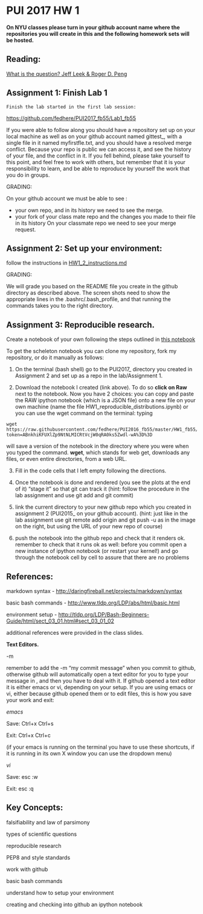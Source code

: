 # PUI 2017 HW 1

**On NYU classes please turn in your github account name where the repositories you will create in this and the following homework sets will be hosted.**

## Reading:

[What is the question? Jeff Leek & Roger D. Peng](https://www.d.umn.edu/~kgilbert/ened5560-1/The%20Research%20Question-2015-Leek-1314-5.pdf)

## Assignment 1: Finish Lab 1

	Finish the lab started in the first lab session:
https://github.com/fedhere/PUI2017_fb55/Lab1_fb55

If you were able to follow along you should have a repository set up on your local machine as well as on your github account named gittest_<yourname>, with a single file in it named myfirstfle.txt, and you should have a resolved merge conflict. Because your repo is public we can access it, and see the history of your file, and the conflict in it. If you fell behind, please take yourself to this point, and feel free to work with others, but remember that it is your responsibility to learn, and be able to reproduce by yourself the work that you do in groups. 


GRADING: 

On your github account we must be able to see :
- your own repo, and in its history we need to see the merge. 
- your fork of your class mate repo and the changes you made to their file in its history
On your classmate repo we need to see your merge request.

## Assignment 2: Set up your environment:

follow the instructions in [HW1_2_instructions.md](https://github.com/fedhere/PUI2017_fb55/blob/master/HW1_fb55/HW1_2_instructions.md)

GRADING: 

We will grade you based on the README file you create in the github directory as described above. The screen shots need to show the appropriate lines in the .bashrc/.bash_profile, and that running the commands takes you to the right directory.

## Assignment 3:  Reproducible research.

Create a notebook of your own following the steps outlined in [this notebook](https://github.com/fedhere/PUI2017_fb55/blob/master/HW1_fb55/HW1_3_instructions.ipynb)

To get the scheleton notebook you can clone my repository, fork my repository, or do it manually as follows:

1) On the terminal (bash shell) go to the PUI2017_<NYUid> directory you created in Assignment 2 and set up as a repo in the lab/Assignment 1.

2) Download the notebook I created (link above). To do so **click on Raw** next to the notebook. 
Now you have 2 choices: you can copy and paste the RAW ipython notebook (which is  a JSON file) onto a new file on your own machine (name the file HW1_reproducible_distributions.ipynb) or you can use the wget command on the terminal: typing 
```
wget https://raw.githubusercontent.com/fedhere/PUI2016_fb55/master/HW1_fb55/HW1_3_fb55.ipynb?token=ABnkhiKFUXlZp9NtNLMICRtVcjW0qRA0ks5Zwdl-wA%3D%3D
```
will save a version of the notebook in the directory where you were when you typed the command. **wget**, which stands for web get, downloads any files, or even entire directories, from a web URL.

3) Fill in the code cells that I left empty following the directions.

4) Once the notebook is done and rendered (you see the plots at the end of it) “stage it” so that git can track it (hint: follow the procedure in the lab assignment and use git add and git commit)

5) link the current directory to your new github repo which you created in assignment 2 (PUI2015_<firstinitialandlastname> on your github account). (hint: just like in the lab assignment use git remote add origin and git push -u as in the image on the right, but using the URL of your new repo of course)

6) push the notebook into the github repo and check that it renders ok. remember to check that it runs ok as well: before you commit open a new instance of ipython notebook (or restart your kernel!) and go through the notebook cell by cell to assure that there are no problems








## References:

markdown syntax - http://daringfireball.net/projects/markdown/syntax

basic bash commands - http://www.tldp.org/LDP/abs/html/basic.html

environment setup - http://tldp.org/LDP/Bash-Beginners-Guide/html/sect_03_01.html#sect_03_01_02

additional references were provided in the class slides.

**Text Editors.**

-m

remember to add the -m “my commit message” when you commit to github, otherwise github will automatically open a text editor for you to type your message in , and then you have to deal with it. If github opened a text editor it is either emacs or vi, depending on your setup. If you are using emacs or vi, either because github opened them or to edit files, this is how you save your work and exit:


*emacs* 

Save: Ctrl+x Ctrl+s

Exit: Ctrl+x Ctrl+c

(if your emacs is running on the terminal you have to use these shortcuts, if it is running in its own X window you can use the dropdown menu)


*vi*

Save: esc :w

Exit: esc :q


## Key Concepts:

falsifiability and law of parsimony

types of scientific questions

reproducible research

PEP8 and style standards 

work with github 

basic bash commands

understand how to setup your environment

creating and checking into github an ipython notebook

